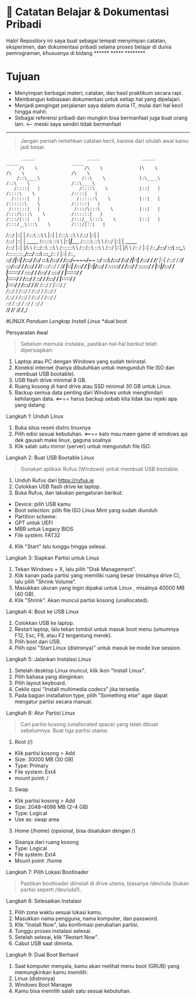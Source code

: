 # 📘 Catatan Belajar & Dokumentasi Pribadi

Halo! Repository ini saya buat sebagai tempat menyimpan catatan, eksperimen, dan dokumentasi pribadi selama proses belajar di dunia pemrograman, khususnya di bidang ****** ***** ********

# Tujuan

- Menyimpan berbagai materi, catatan, dan hasil praktikum secara rapi.
- Membangun kebiasaan dokumentasi untuk setiap hal yang dipelajari.
- Menjadi pengingat perjalanan saya dalam dunia IT, mulai dari hal kecil hingga mahir.
- Sebagai referensi pribadi dan mungkin bisa bermanfaat juga buat orang lain. <-- meski saya sendiri tidak bermanfaat

---

> Jangan pernah remehkan catatan kecil, karena dari situlah awal kamu jadi besar.

          _____                    _____                _____                    _____                    _____          
         /\    \                  /\    \              |\    \                  /\    \                  /\    \         
        /::\____\                /::\    \             |:\____\                /::\    \                /::\____\        
       /::::|   |               /::::\    \            |::|   |               /::::\    \              /::::|   |        
      /:::::|   |              /::::::\    \           |::|   |              /::::::\    \            /:::::|   |        
     /::::::|   |             /:::/\:::\    \          |::|   |             /:::/\:::\    \          /::::::|   |        
    /:::/|::|   |            /:::/__\:::\    \         |::|   |            /:::/__\:::\    \        /:::/|::|   |        
   /:::/ |::|   |           /::::\   \:::\    \        |::|   |           /::::\   \:::\    \      /:::/ |::|   |        
  /:::/  |::|   | _____    /::::::\   \:::\    \       |::|___|______    /::::::\   \:::\    \    /:::/  |::|   | _____  
 /:::/   |::|   |/\    \  /:::/\:::\   \:::\    \      /::::::::\    \  /:::/\:::\   \:::\    \  /:::/   |::|   |/\    \ 
/:: /    |::|   /::\____\/:::/  \:::\   \:::\____\    /::::::::::\____\/:::/  \:::\   \:::\____\/:: /    |::|   /::\____\
\::/    /|::|  /:::/    /\::/    \:::\  /:::/    /   /:::/~~~~/~~      \::/    \:::\  /:::/    /\::/    /|::|  /:::/    /
 \/____/ |::| /:::/    /  \/____/ \:::\/:::/    /   /:::/    /          \/____/ \:::\/:::/    /  \/____/ |::| /:::/    / 
         |::|/:::/    /            \::::::/    /   /:::/    /                    \::::::/    /           |::|/:::/    /  
         |::::::/    /              \::::/    /   /:::/    /                      \::::/    /            |::::::/    /   
         |:::::/    /               /:::/    /    \::/    /                       /:::/    /             |:::::/    /    
         |::::/    /               /:::/    /      \/____/                       /:::/    /              |::::/    /     
         /:::/    /               /:::/    /                                    /:::/    /               /:::/    /      
        /:::/    /               /:::/    /                                    /:::/    /               /:::/    /       
        \::/    /                \::/    /                                     \::/    /                \::/    /        
         \/____/                  \/____/                                       \/____/                  \/____/         
                                                                                                                         

#LINUX
_Panduan Lengkap Install Linux_
*dual boot

Persyaratan Awal
> Sebelum memulai instalasi, pastikan hal-hal berikut telah dipersiapkan:
1. Laptop atau PC dengan Windows yang sudah terinstal.
2. Koneksi internet (hanya dibutuhkan untuk mengunduh file ISO dan membuat USB bootable).
3. USB flash drive minimal 8 GB.
4. Ruang kosong di hard drive atau SSD minimal 30 GB untuk Linux.
5. Backup semua data penting dari Windows untuk menghindari kehilangan data. <==== harus backup sebab kita tidak tau rejeki apa yang datang

Langkah 1: Unduh Linux
1. Buka situs resmi distro linuxnya
2. Pilih edisi sesuai kebutuhan. <==== kalo mau maen game di windows aja dek gausah make linux, gaguna soalnya
3. Klik salah satu mirror (server) untuk mengunduh file ISO.

Langkah 2: Buat USB Bootable Linux
> Gunakan aplikasi Rufus (Windows) untuk membuat USB bootable.
1. Unduh Rufus dari https://rufus.ie
2. Colokkan USB flash drive ke laptop.
3. Buka Rufus, dan lakukan pengaturan berikut:
- Device: pilih USB kamu
- Boot selection: pilih file ISO Linux Mint yang sudah diunduh
- Partition scheme:
- GPT untuk UEFI
- MBR untuk Legacy BIOS
- File system: FAT32
4. Klik "Start" lalu tunggu hingga selesai.

Langkah 3: Siapkan Partisi untuk Linux
1. Tekan Windows + X, lalu pilih "Disk Management".
2. Klik kanan pada partisi yang memiliki ruang besar (misalnya drive C), lalu pilih "Shrink Volume".
3. Masukkan ukuran yang ingin dipakai untuk Linux , misalnya 40000 MB (40 GB).
4. Klik "Shrink". Akan muncul partisi kosong (unallocated).

Langkah 4: Boot ke USB Linux 
1. Colokkan USB ke laptop.
2. Restart laptop, lalu tekan tombol untuk masuk boot menu (umumnya F12, Esc, F9, atau F2 tergantung merek).
3. Pilih boot dari USB.
4. Pilih opsi "Start Linux (distronya)" untuk masuk ke mode live session.

Langkah 5: Jalankan Instalasi Linux 
1. Setelah desktop Linux muncul, klik ikon "Install Linux".
2. Pilih bahasa yang diinginkan.
3. Pilih layout keyboard.
4. Ceklis opsi "Install multimedia codecs" jika tersedia.
5. Pada bagian installation type, pilih "Something else" agar dapat mengatur partisi secara manual.

Langkah 6: Atur Partisi Linux 
> Cari partisi kosong (unallocated space) yang telah dibuat sebelumnya.
> Buat tiga partisi utama:
1. Root (/)
- Klik partisi kosong > Add
- Size: 30000 MB (30 GB)
- Type: Primary
- File system: Ext4
- mount point: /
2. Swap
- Klik partisi kosong > Add
- Size: 2048–4096 MB (2–4 GB)
- Type: Logical
- Use as: swap area
3. Home (/home) (opsional, bisa disatukan dengan /)
- Sisanya dari ruang kosong
- Type: Logical
- File system: Ext4
- Mount point: /home

Langkah 7: Pilih Lokasi Bootloader
> Pastikan bootloader diinstall di drive utama, biasanya /dev/sda (bukan partisi seperti /dev/sda1).

Langkah 8: Selesaikan Instalasi
1. Pilih zona waktu sesuai lokasi kamu.
2. Masukkan nama pengguna, nama komputer, dan password.
3. Klik "Install Now", lalu konfirmasi perubahan partisi.
4. Tunggu proses instalasi selesai.
5. Setelah selesai, klik "Restart Now".
6. Cabut USB saat diminta.

Langkah 9: Dual Boot Berhasil
1. Saat komputer menyala, kamu akan melihat menu boot (GRUB) yang memungkinkan kamu memilih:
2. Linux (distronya)
3. Windows Boot Manager
4. Kamu bisa memilih salah satu sesuai kebutuhan.






